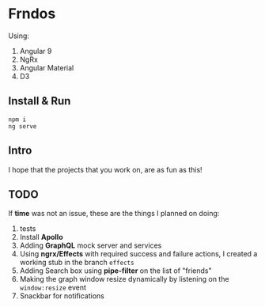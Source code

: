 # Frndos


Using:
1. Angular 9
1. NgRx
1. Angular Material
1. D3

## Install & Run

```
npm i
ng serve
```

## Intro

I hope that the projects that you work on, are as fun as this!

## TODO

If **time** was not an issue, these are the things I planned on doing:

1. tests
1. Install **Apollo**
1. Adding **GraphQL** mock server and services
1. Using **ngrx/Effects** with required success and failure actions, I created a working stub in the branch `effects`
1. Adding Search box using **pipe-filter** on the list of "friends"
1. Making the graph window resize dynamically by listening on the `window:resize` event
1. Snackbar for notifications
